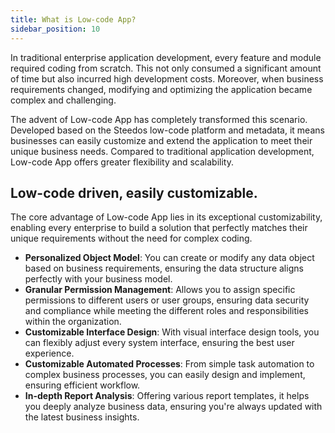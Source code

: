 ```yaml
---
title: What is Low-code App?
sidebar_position: 10
---
```



In traditional enterprise application development, every feature and module required coding from scratch. This not only consumed a significant amount of time but also incurred high development costs. Moreover, when business requirements changed, modifying and optimizing the application became complex and challenging.

The advent of Low-code App has completely transformed this scenario. Developed based on the Steedos low-code platform and metadata, it means businesses can easily customize and extend the application to meet their unique business needs. Compared to traditional application development, Low-code App offers greater flexibility and scalability.

## Low-code driven, easily customizable.

The core advantage of Low-code App lies in its exceptional customizability, enabling every enterprise to build a solution that perfectly matches their unique requirements without the need for complex coding.

- **Personalized Object Model**: You can create or modify any data object based on business requirements, ensuring the data structure aligns perfectly with your business model.
- **Granular Permission Management**: Allows you to assign specific permissions to different users or user groups, ensuring data security and compliance while meeting the different roles and responsibilities within the organization.
- **Customizable Interface Design**: With visual interface design tools, you can flexibly adjust every system interface, ensuring the best user experience.
- **Customizable Automated Processes**: From simple task automation to complex business processes, you can easily design and implement, ensuring efficient workflow.
- **In-depth Report Analysis**: Offering various report templates, it helps you deeply analyze business data, ensuring you're always updated with the latest business insights.
